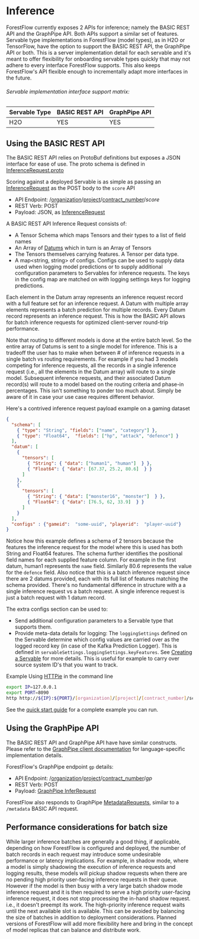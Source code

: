 <!--
    Copyright 2020 DreamWorks Animation L.L.C.
    Licensed under the Apache License, Version 2.0 (the "License");
    you may not use this file except in compliance with the License.
    You may obtain a copy of the License at
    http://www.apache.org/licenses/LICENSE-2.0
    Unless required by applicable law or agreed to in writing, software
    distributed under the License is distributed on an "AS IS" BASIS,
    WITHOUT WARRANTIES OR CONDITIONS OF ANY KIND, either express or implied.
    See the License for the specific language governing permissions and
    limitations under the License.
-->
# Inference
ForestFlow currently exposes 2 APIs for inference; namely the BASIC REST API and the GraphPipe API. Both APIs support a similar set of features.
Servable type implementations in ForestFlow (model types), as in H2O or TensorFlow, have the option to support the BASIC REST API, the GraphPipe API or both.
This is a server implementation detail for each servable and it's meant to offer flexibility for onboarding servable types quickly that may not adhere to every interface ForestFlow supports.
This also keeps ForestFlow's API flexible enough to incrementally adapt more interfaces in the future.  

###### Servable implementation interface support matrix:

| Servable Type |  BASIC REST API  |  GraphPipe API  |
| ------------- | ---------------- | --------------- |
|      H2O      |        YES       |       YES       |
 

## Using the BASIC REST API

The BASIC REST API relies on ProtoBuf definitions but exposes a JSON interface for ease of use.
The proto schema is defined in [InferenceRequest.proto](https://github.com/dreamworksanimation/ForestFlow/tree/master/core/src/main/protobuf/InferenceRequest.proto)

Scoring against a deployed Servable is as simple as passing an [InferenceRequest](https://github.com/dreamworksanimation/ForestFlow/tree/master/core/src/main/protobuf/InferenceRequest.proto) 
as the POST body to the `score` API
 - API Endpoint: /[organization](./concepts.md#contract)/[project](./concepts.md#contract)/[contract_number](./concepts.md#contract)/*score*
 - REST Verb: POST
 - Payload: JSON, as [InferenceRequest](https://github.com/dreamworksanimation/ForestFlow/tree/master/core/src/main/protobuf/InferenceRequest.proto)


A BASIC REST API Inference Request consists of:
  - A Tensor Schema which maps Tensors and their types to a list of field names
  - An Array of [Datums](https://github.com/dreamworksanimation/ForestFlow/tree/master/core/src/main/protobuf/Tensor.proto) which in turn is an Array of Tensors
  - The Tensors themselves carrying features. A Tensor per data type.
  - A map<string, string> of configs. Configs can be used to supply data used when logging model predictions or to supply additional configuration parameters to Servables for inference requests.
    The keys in the config map are matched on with logging settings keys for logging predictions.
  
Each element in the Datum array represents an inference request record with a full feature set for an inference request.
A Datum with multiple array elements represents a batch prediction for multiple records. Every Datum record represents an inference request.
This is how the BASIC API allows for batch inference requests for optimized client-server round-trip performance.

Note that routing to different models is done at the entire batch level. So the entire array of Datums is sent to a single model for inference.
This is a  tradeoff the user has to make when between # of inference requests in a single batch vs routing requirements.
For example if you had 3 models competing for inference requests, all the records in a single inference request (i.e., all the elements in the Datum array) will route to a single model.
Subsequent inference requests, and their associated Datum record(s) will route to a model based on the routing criteria and phase-in percentages.
This isn't something to ponder too much about. Simply be aware of it in case your use case requires different behavior.

Here's a contrived inference request payload example on a gaming dataset 
```json
{
  "schema": [
    { "type": "String", "fields": ["name", "category"] },
    { "type": "Float64",  "fields": ["hp", "attack", "defence"] }
  ],
  "datum": [
    {
      "tensors": [
        { "String": { "data": ["human1", "human"]  } },
        { "Float64": { "data": [67.37, 25.2, 80.6]  } }
      ]
    },
    {
      "tensors": [
        { "String": { "data": ["monster16", "monster"]  } },
        { "Float64": { "data": [76.5, 62, 33.9]  } }
      ]
    }
  ],
  "configs" : {"gameid":  "some-uuid", "playerid":  "player-uuid"}
}
```

Notice how this example defines a schema of 2 tensors because the features the inference request for the model where this is used has both String and Float64 features.
The schema further identifies the positional field names for each supplied feature column. For example in the first datum, human1 represents the `name` field. Similarly 80.6 represents the value for the `defence` field.
Also notice that this is a batch inference request since there are 2 datums provided, each with its full list of features matching the schema provided.
There's no fundamental difference in structure with a a single inference request vs a batch request. A single inference request is just a batch request with 1 datum record.

The extra configs section can be used to:
 - Send additional configuration parameters to a Servable type that supports them.
 - Provide meta-data details for logging: The `loggingSettings` defined on the Servable determine which config values
  are carried over as the logged record key (in case of the Kafka Prediction Logger).
  This is defined in `servableSettings.loggingSettings.keyFeatures`.
  See [Creating a Servable](./concepts.md#creating-a-servable) for more details.
  This is useful for example to carry over source system ID's that you want to track. 

Example Using [HTTPie](https://httpie.org/) in the command line

```bash
export IP=127.0.0.1
export PORT=8090
http http://${IP}:${PORT}/[organization]/[project]/[contract_number]/score < some-inference-payload.json
```

See the [quick start guide](./quickstart.md) for a complete example you can run.

## Using the GraphPipe API
The BASIC REST API and GraphPipe API have have similar constructs. Please refer to the [GraphPipe client documentation](https://oracle.github.io/graphpipe/#/guide/clients/overview) 
for language-specific implementation details.

ForestFlow's GraphPipe endpoint `gp` details:
 - API Endpoint: /[organization](./concepts.md#contract-organization)/[project](./concepts.md#contract-project)/[contract_number](./concepts.md#contract-contract_number)/*gp*
 - REST Verb: POST
 - Payload: [GraphPipe InferRequest](https://oracle.github.io/graphpipe/#/guide/user-guide/spec?id=_321-inferrequest)

ForestFlow also responds to 
GraphPipe [MetadataRequests](https://oracle.github.io/graphpipe/#/guide/user-guide/spec?id=_322-metadatarequest), 
similar to a `/metadata` BASIC API request.

## Performance considerations for batch size
While larger inference batches are generally a good thing, if applicable, depending on how ForestFlow is configured and deployed, 
the number of batch records in each request may introduce some undesirable performance or latency implications.
For example, in shadow mode, where a model is simply shadowing the execution of inference requests and logging results, these models will pickup shadow requests when there are no pending
high priority user-facing inference requests in their queue. However if the model is then busy with a very large batch shadow mode inference request and it is then required to serve a high priority user-facing
inference request, it does not stop processing the in-hand shadow request. i.e., it doesn't preempt its work. The high-priority inference request waits until the next available slot is available.
This can be avoided by balancing the size of batches in addition to deployment considerations. Planned versions of ForestFlow will add more flexibility here and bring in the concept of model replicas that can balance and distribute work.  

